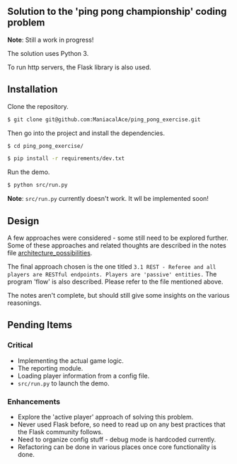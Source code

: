 
## Solution to the 'ping pong championship' coding problem

**Note**: Still a work in progress!

The solution uses Python 3.

To run http servers, the Flask library is also used.


## Installation

Clone the repository.

```sh
$ git clone git@github.com:ManiacalAce/ping_pong_exercise.git
```

Then go into the project and install the dependencies.

```sh
$ cd ping_pong_exercise/

$ pip install -r requirements/dev.txt
```

Run the demo.

```sh
$ python src/run.py
```

**Note**: `src/run.py` currently doesn't work. It wll be implemented soon!


## Design

A few approaches were considered - some still need to be explored further.
Some of these approaches and related thoughts are described in the notes file
[architecture_possibilities](docs/design/architecture_possibilities.md).

The final approach chosen is the one titled `3.1 REST - Referee and all players
are RESTful endpoints. Players are 'passive' entities.` The program 'flow' is
also described.
Please refer to the file mentioned above.

The notes aren't complete, but should still give some insights on the various
reasonings.


## Pending Items

### Critical
* Implementing the actual game logic.
* The reporting module.
* Loading player information from a config file.
* `src/run.py` to launch the demo.

### Enhancements
* Explore the 'active player' approach of solving this problem.
* Never used Flask before, so need to read up on any best practices that the
    Flask community follows.
* Need to organize config stuff - debug mode is hardcoded currently.
* Refactoring can be done in various places once core functionality is done.
